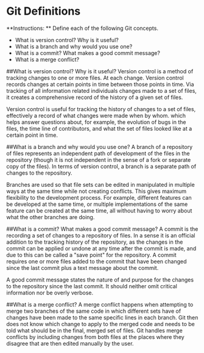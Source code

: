 # Git Definitions

**Instructions: ** Define each of the following Git concepts.

* What is version control?  Why is it useful?
* What is a branch and why would you use one?
* What is a commit? What makes a good commit message?
* What is a merge conflict?

##What is version control?  Why is it useful?
Version control is a method of tracking changes to one or more files. At each change. Version control records changes at certain points in time between those points in time. Via tracking of all information related individuals changes made to a set of files, it creates a comprehensive record of the history of a given set of files.

Version control is useful for tracking the history of changes to a set of files, effectively a record of what changes were made when by whom. which helps answer questions about, for example, the evolution of bugs in the files, the time line of contributors, and what the set of files looked like at a certain point in time. 

##What is a branch and why would you use one?
A branch of a repository of files represents an independent path of development of the files in the repository (though it is not independent in the sense of a fork or separate copy of the files). In terms of version control, a branch is a separate path of changes to the repository. 

Branches are used so that file sets can be edited in manipulated in multiple ways at the same time while not creating conflicts. This gives maximum flexibility to the development process. For example, different features can be developed at the same time, or multiple implementations of the same feature can be created at the same time, all without having to worry about what the other branches are doing. 

##What is a commit? What makes a good commit message?
A commit is the recording a set of changes to a repository of files. In a sense it is an official addition to the tracking history of the repository, as the changes in the commit can be applied or undone at any time after the commit is made, and due to this can be called a "save point" for the repository. A commit requires one or more files added to the commit that have been changed since the last commit plus a text message about the commit.

A good commit message states the nature of and purpose for the changes to the repository since the last commit. It should neither omit critical information nor be overly verbose. 

##What is a merge conflict?
A merge conflict happens when attempting to merge two branches of the same code in which different sets have of changes have been made to the same specific lines in each branch. Git then does not know which change to apply to the merged code and needs to be told what should be in the final, merged set of files. Git handles merge conflicts by including changes from both files at the places where they disagree that are then edited manually by the user.
